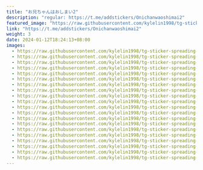 ```yaml
---
title: "お兄ちゃんはおしまい2"
description: "regular: https://t.me/addstickers/Onichanwaoshimai2"
featured_image: "https://raw.githubusercontent.com/kylelin1998/tg-sticker-spreading-worldwide-images/main/img/e7093b7e-7392-434a-8534-7859bcde63ab.jpg"
link: "https://t.me/addstickers/Onichanwaoshimai2"
weight: 3
date: 2024-01-12T18:24:13+08:00
images:
  - https://raw.githubusercontent.com/kylelin1998/tg-sticker-spreading-worldwide-images/main/img/e7093b7e-7392-434a-8534-7859bcde63ab.jpg
  - https://raw.githubusercontent.com/kylelin1998/tg-sticker-spreading-worldwide-images/main/img/7e2b07f8-3e31-486a-8f52-84708b2c6ac3.jpg
  - https://raw.githubusercontent.com/kylelin1998/tg-sticker-spreading-worldwide-images/main/img/3341d568-513b-47de-886b-bb5b497e83f1.jpg
  - https://raw.githubusercontent.com/kylelin1998/tg-sticker-spreading-worldwide-images/main/img/5616335b-e21f-4d45-a956-5411c0d0637b.jpg
  - https://raw.githubusercontent.com/kylelin1998/tg-sticker-spreading-worldwide-images/main/img/c545a365-c64b-487c-967d-74acb5058f2d.jpg
  - https://raw.githubusercontent.com/kylelin1998/tg-sticker-spreading-worldwide-images/main/img/1d237c1b-db97-4e3c-b430-ab73a73d5a96.jpg
  - https://raw.githubusercontent.com/kylelin1998/tg-sticker-spreading-worldwide-images/main/img/fd6720e1-e371-4b42-a131-dbcb623100c3.jpg
  - https://raw.githubusercontent.com/kylelin1998/tg-sticker-spreading-worldwide-images/main/img/64f71ba4-1ad5-4e81-96ea-7fcff965840b.jpg
  - https://raw.githubusercontent.com/kylelin1998/tg-sticker-spreading-worldwide-images/main/img/725e5513-b83b-45bc-8f4d-59d3b5f509cb.jpg
  - https://raw.githubusercontent.com/kylelin1998/tg-sticker-spreading-worldwide-images/main/img/aa8608cd-6334-41ff-928a-f4d13dee7f0b.jpg
  - https://raw.githubusercontent.com/kylelin1998/tg-sticker-spreading-worldwide-images/main/img/17be13f7-2c63-4560-b761-4cfe6a9375cd.jpg
  - https://raw.githubusercontent.com/kylelin1998/tg-sticker-spreading-worldwide-images/main/img/6f7c8ba2-00e0-47ee-b439-697e3bdbf940.jpg
  - https://raw.githubusercontent.com/kylelin1998/tg-sticker-spreading-worldwide-images/main/img/f3d1b43c-e93a-4280-a81f-a9a47898d15d.jpg
  - https://raw.githubusercontent.com/kylelin1998/tg-sticker-spreading-worldwide-images/main/img/49929597-0d79-4777-8b58-ee73018efdca.jpg
  - https://raw.githubusercontent.com/kylelin1998/tg-sticker-spreading-worldwide-images/main/img/308171e8-f7cf-4b89-845f-b4b246490724.jpg
  - https://raw.githubusercontent.com/kylelin1998/tg-sticker-spreading-worldwide-images/main/img/bd8c1edf-6052-4b6c-9fc2-209ac467f257.jpg
  - https://raw.githubusercontent.com/kylelin1998/tg-sticker-spreading-worldwide-images/main/img/b2202af2-4abc-4b18-abeb-b819ee8a9ff6.jpg
  - https://raw.githubusercontent.com/kylelin1998/tg-sticker-spreading-worldwide-images/main/img/dad36dfc-5860-4475-afa8-538af8bd7a5d.jpg
  - https://raw.githubusercontent.com/kylelin1998/tg-sticker-spreading-worldwide-images/main/img/abd6478e-45df-4488-986b-545a213928d1.jpg
  - https://raw.githubusercontent.com/kylelin1998/tg-sticker-spreading-worldwide-images/main/img/5a174df5-fc95-4893-8f8a-61cedfe08f91.jpg
---
```

